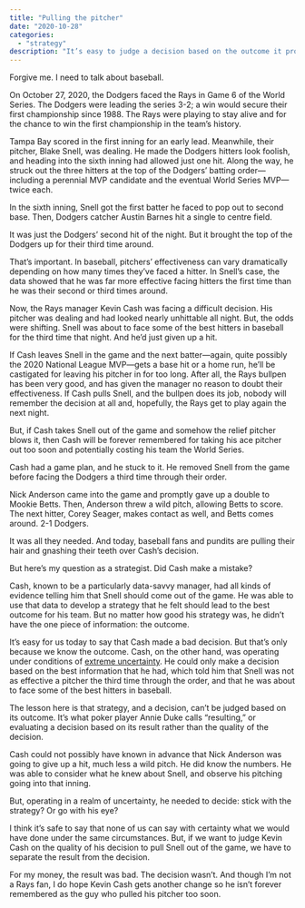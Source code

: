 ```yaml
---
title: "Pulling the pitcher"
date: "2020-10-28"
categories:
  - "strategy"
description: "It’s easy to judge a decision based on the outcome it produces. But we shouldn’t be so hasty. An example from baseball can help illustrate why the quality of a decision and the result of a decision are two very different things."
---
```

Forgive me. I need to talk about baseball.

On October 27, 2020, the Dodgers faced the Rays in Game 6 of the World Series. The Dodgers were leading the series 3-2; a win would secure their first championship since 1988. The Rays were playing to stay alive and for the chance to win the first championship in the team’s history.

Tampa Bay scored in the first inning for an early lead. Meanwhile, their pitcher, Blake Snell, was dealing. He made the Dodgers hitters look foolish, and heading into the sixth inning had allowed just one hit. Along the way, he struck out the three hitters at the top of the Dodgers’ batting order—including a perennial MVP candidate and the eventual World Series MVP—twice each.

In the sixth inning, Snell got the first batter he faced to pop out to second base. Then, Dodgers catcher Austin Barnes hit a single to centre field.

It was just the Dodgers’ second hit of the night. But it brought the top of the Dodgers up for their third time around.

That’s important. In baseball, pitchers’ effectiveness can vary dramatically depending on how many times they’ve faced a hitter. In Snell’s case, the data showed that he was far more effective facing hitters the first time than he was their second or third times around.

Now, the Rays manager Kevin Cash was facing a difficult decision. His pitcher was dealing and had looked nearly unhittable all night. But, the odds were shifting. Snell was about to face some of the best hitters in baseball for the third time that night. And he’d just given up a hit.

If Cash leaves Snell in the game and the next batter—again, quite possibly the 2020 National League MVP—gets a base hit or a home run, he’ll be castigated for leaving his pitcher in for too long. After all, the Rays bullpen has been very good, and has given the manager no reason to doubt their effectiveness. If Cash pulls Snell, and the bullpen does its job, nobody will remember the decision at all and, hopefully, the Rays get to play again the next night.

But, if Cash takes Snell out of the game and somehow the relief pitcher blows it, then Cash will be forever remembered for taking his ace pitcher out too soon and potentially costing his team the World Series.

Cash had a game plan, and he stuck to it. He removed Snell from the game before facing the Dodgers a third time through their order.

Nick Anderson came into the game and promptly gave up a double to Mookie Betts. Then, Anderson threw a wild pitch, allowing Betts to score. The next hitter, Corey Seager, makes contact as well, and Betts comes around. 2-1 Dodgers.

It was all they needed. And today, baseball fans and pundits are pulling their hair and gnashing their teeth over Cash’s decision.

But here’s my question as a strategist. Did Cash make a mistake?

Cash, known to be a particularly data-savvy manager, had all kinds of evidence telling him that Snell should come out of the game. He was able to use that data to develop a strategy that he felt should lead to the best outcome for his team. But no matter how good his strategy was, he didn’t have the one piece of information: the outcome.

It’s easy for us today to say that Cash made a bad decision. But that’s only because we know the outcome. Cash, on the other hand, was operating under conditions of [extreme uncertainty](https://mobydiction.ca/blog/summary-radical-uncertainty-kay-king). He could only make a decision based on the best information that he had, which told him that Snell was not as effective a pitcher the third time through the order, and that he was about to face some of the best hitters in baseball.

The lesson here is that strategy, and a decision, can’t be judged based on its outcome. It’s what poker player Annie Duke calls “resulting,” or evaluating a decision based on its result rather than the quality of the decision.

Cash could not possibly have known in advance that Nick Anderson was going to give up a hit, much less a wild pitch. He did know the numbers. He was able to consider what he knew about Snell, and observe his pitching going into that inning.

But, operating in a realm of uncertainty, he needed to decide: stick with the strategy? Or go with his eye?

I think it’s safe to say that none of us can say with certainty what we would have done under the same circumstances. But, if we want to judge Kevin Cash on the quality of his decision to pull Snell out of the game, we have to separate the result from the decision.

For my money, the result was bad. The decision wasn’t. And though I’m not a Rays fan, I do hope Kevin Cash gets another change so he isn’t forever remembered as the guy who pulled his pitcher too soon.
